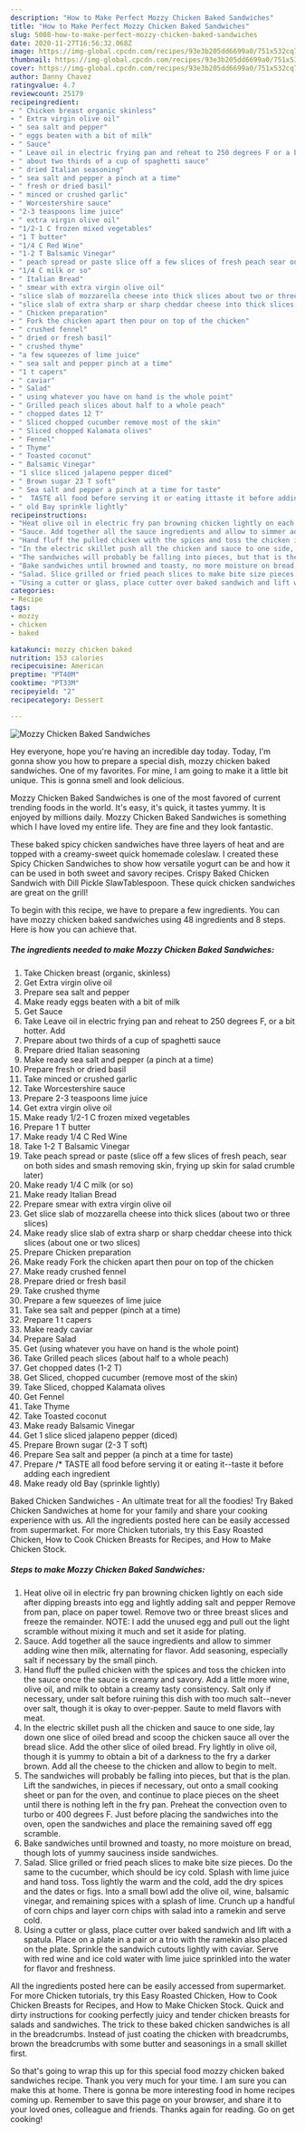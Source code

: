 ```yaml
---
description: "How to Make Perfect Mozzy Chicken Baked Sandwiches"
title: "How to Make Perfect Mozzy Chicken Baked Sandwiches"
slug: 5008-how-to-make-perfect-mozzy-chicken-baked-sandwiches
date: 2020-11-27T16:56:32.068Z
image: https://img-global.cpcdn.com/recipes/93e3b205dd6699a0/751x532cq70/mozzy-chicken-baked-sandwiches-recipe-main-photo.jpg
thumbnail: https://img-global.cpcdn.com/recipes/93e3b205dd6699a0/751x532cq70/mozzy-chicken-baked-sandwiches-recipe-main-photo.jpg
cover: https://img-global.cpcdn.com/recipes/93e3b205dd6699a0/751x532cq70/mozzy-chicken-baked-sandwiches-recipe-main-photo.jpg
author: Danny Chavez
ratingvalue: 4.7
reviewcount: 25179
recipeingredient:
- " Chicken breast organic skinless"
- " Extra virgin olive oil"
- " sea salt and pepper"
- " eggs beaten with a bit of milk"
- " Sauce"
- " Leave oil in electric frying pan and reheat to 250 degrees F or a bit hotter Add"
- " about two thirds of a cup of spaghetti sauce"
- " dried Italian seasoning"
- " sea salt and pepper a pinch at a time"
- " fresh or dried basil"
- " minced or crushed garlic"
- " Worcestershire sauce"
- "2-3 teaspoons lime juice"
- " extra virgin olive oil"
- "1/2-1 C frozen mixed vegetables"
- "1 T butter"
- "1/4 C Red Wine"
- "1-2 T Balsamic Vinegar"
- " peach spread or paste slice off a few slices of fresh peach sear on both sides and smash removing skin frying up skin for salad crumble later"
- "1/4 C milk or so"
- " Italian Bread"
- " smear with extra virgin olive oil"
- "slice slab of mozzarella cheese into thick slices about two or three slices"
- "slice slab of extra sharp or sharp cheddar cheese into thick slices about one or two slices"
- " Chicken preparation"
- " Fork the chicken apart then pour on top of the chicken"
- " crushed fennel"
- " dried or fresh basil"
- " crushed thyme"
- "a few squeezes of lime juice"
- " sea salt and pepper pinch at a time"
- "1 t capers"
- " caviar"
- " Salad"
- " using whatever you have on hand is the whole point"
- " Grilled peach slices about half to a whole peach"
- " chopped dates 12 T"
- " Sliced chopped cucumber remove most of the skin"
- " Sliced chopped Kalamata olives"
- " Fennel"
- " Thyme"
- " Toasted coconut"
- " Balsamic Vinegar"
- "1 slice sliced jalapeno pepper diced"
- " Brown sugar 23 T soft"
- " Sea salt and pepper a pinch at a time for taste"
- "  TASTE all food before serving it or eating ittaste it before adding each ingredient"
- " old Bay sprinkle lightly"
recipeinstructions:
- "Heat olive oil in electric fry pan browning chicken lightly on each side after dipping breasts into egg and lightly adding salt and pepper Remove from pan, place on paper towel. Remove two or three breast slices and freeze the remainder. NOTE: I add the unused egg and pull out the light scramble without mixing it much and set it aside for plating."
- "Sauce. Add together all the sauce ingredients and allow to simmer adding wine then milk, alternating for flavor. Add seasoning, especially salt if necessary by the small pinch."
- "Hand fluff the pulled chicken with the spices and toss the chicken into the sauce once the sauce is creamy and savory. Add a little more wine, olive oil, and milk to obtain a creamy tasty consistency. Salt only if necessary, under salt before ruining this dish with too much salt--never over salt, though it is okay to over-pepper. Saute to meld flavors with meat."
- "In the electric skillet push all the chicken and sauce to one side, lay down one slice of oiled bread and scoop the chicken sauce all over the bread slice. Add the other slice of oiled bread. Fry lightly in olive oil, though it is yummy to obtain a bit of a darkness to the fry a darker brown. Add all the cheese to the chicken and allow to begin to melt."
- "The sandwiches will probably be falling into pieces, but that is the plan. Lift the sandwiches, in pieces if necessary, out onto a small cooking sheet or pan for the oven, and continue to place pieces on the sheet until there is nothing left in the fry pan. Preheat the convection oven to turbo or 400 degrees F. Just before placing the sandwiches into the oven, open the sandwiches and place the remaining saved off egg scramble."
- "Bake sandwiches until browned and toasty, no more moisture on bread, though lots of yummy sauciness inside sandwiches."
- "Salad. Slice grilled or fried peach slices to make bite size pieces. Do the same to the cucumber, which should be icy cold. Splash with lime juice and hand toss. Toss lightly the warm and the cold, add the dry spices and the dates or figs. Into a small bowl add the olive oil, wine, balsamic vinegar, and remaining spices with a splash of lime. Crunch up a handful of corn chips and layer corn chips with salad into a ramekin and serve cold."
- "Using a cutter or glass, place cutter over baked sandwich and lift with a spatula. Place on a plate in a pair or a trio with the ramekin also placed on the plate. Sprinkle the sandwich cutouts lightly with caviar. Serve with red wine and ice cold water with lime juice sprinkled into the water for flavor and freshness."
categories:
- Recipe
tags:
- mozzy
- chicken
- baked

katakunci: mozzy chicken baked 
nutrition: 153 calories
recipecuisine: American
preptime: "PT40M"
cooktime: "PT33M"
recipeyield: "2"
recipecategory: Dessert

---
```



![Mozzy Chicken Baked Sandwiches](https://img-global.cpcdn.com/recipes/93e3b205dd6699a0/751x532cq70/mozzy-chicken-baked-sandwiches-recipe-main-photo.jpg)

Hey everyone, hope you're having an incredible day today. Today, I'm gonna show you how to prepare a special dish, mozzy chicken baked sandwiches. One of my favorites. For mine, I am going to make it a little bit unique. This is gonna smell and look delicious.

Mozzy Chicken Baked Sandwiches is one of the most favored of current trending foods in the world. It's easy, it's quick, it tastes yummy. It is enjoyed by millions daily. Mozzy Chicken Baked Sandwiches is something which I have loved my entire life. They are fine and they look fantastic.

These baked spicy chicken sandwiches have three layers of heat and are topped with a creamy-sweet quick homemade coleslaw. I created these Spicy Chicken Sandwiches to show how versatile yogurt can be and how it can be used in both sweet and savory recipes. Crispy Baked Chicken Sandwich with Dill Pickle SlawTablespoon. These quick chicken sandwiches are great on the grill!


To begin with this recipe, we have to prepare a few ingredients. You can have mozzy chicken baked sandwiches using 48 ingredients and 8 steps. Here is how you can achieve that.

<!--inarticleads1-->

##### The ingredients needed to make Mozzy Chicken Baked Sandwiches:

1. Take  Chicken breast (organic, skinless)
1. Get  Extra virgin olive oil
1. Prepare  sea salt and pepper
1. Make ready  eggs beaten with a bit of milk
1. Get  Sauce
1. Take  Leave oil in electric frying pan and reheat to 250 degrees F, or a bit hotter. Add
1. Prepare  about two thirds of a cup of spaghetti sauce
1. Prepare  dried Italian seasoning
1. Make ready  sea salt and pepper (a pinch at a time)
1. Prepare  fresh or dried basil
1. Take  minced or crushed garlic
1. Take  Worcestershire sauce
1. Prepare 2-3 teaspoons lime juice
1. Get  extra virgin olive oil
1. Make ready 1/2-1 C frozen mixed vegetables
1. Prepare 1 T butter
1. Make ready 1/4 C Red Wine
1. Take 1-2 T Balsamic Vinegar
1. Take  peach spread or paste (slice off a few slices of fresh peach, sear on both sides and smash removing skin, frying up skin for salad crumble later)
1. Make ready 1/4 C milk (or so)
1. Make ready  Italian Bread
1. Prepare  smear with extra virgin olive oil
1. Get slice slab of mozzarella cheese into thick slices (about two or three slices)
1. Make ready slice slab of extra sharp or sharp cheddar cheese into thick slices (about one or two slices)
1. Prepare  Chicken preparation
1. Make ready  Fork the chicken apart then pour on top of the chicken
1. Make ready  crushed fennel
1. Prepare  dried or fresh basil
1. Take  crushed thyme
1. Prepare a few squeezes of lime juice
1. Take  sea salt and pepper (pinch at a time)
1. Prepare 1 t capers
1. Make ready  caviar
1. Prepare  Salad
1. Get  (using whatever you have on hand is the whole point)
1. Take  Grilled peach slices (about half to a whole peach)
1. Get  chopped dates (1-2 T)
1. Get  Sliced, chopped cucumber (remove most of the skin)
1. Take  Sliced, chopped Kalamata olives
1. Get  Fennel
1. Take  Thyme
1. Take  Toasted coconut
1. Make ready  Balsamic Vinegar
1. Get 1 slice sliced jalapeno pepper (diced)
1. Prepare  Brown sugar (2-3 T soft)
1. Prepare  Sea salt and pepper (a pinch at a time for taste)
1. Prepare  /* TASTE all food before serving it or eating it--taste it before adding each ingredient
1. Make ready  old Bay (sprinkle lightly)


Baked Chicken Sandwiches - An ultimate treat for all the foodies! Try Baked Chicken Sandwiches at home for your family and share your cooking experience with us. All the ingredients posted here can be easily accessed from supermarket. For more Chicken tutorials, try this Easy Roasted Chicken, How to Cook Chicken Breasts for Recipes, and How to Make Chicken Stock. 

<!--inarticleads2-->

##### Steps to make Mozzy Chicken Baked Sandwiches:

1. Heat olive oil in electric fry pan browning chicken lightly on each side after dipping breasts into egg and lightly adding salt and pepper Remove from pan, place on paper towel. Remove two or three breast slices and freeze the remainder. NOTE: I add the unused egg and pull out the light scramble without mixing it much and set it aside for plating.
1. Sauce. Add together all the sauce ingredients and allow to simmer adding wine then milk, alternating for flavor. Add seasoning, especially salt if necessary by the small pinch.
1. Hand fluff the pulled chicken with the spices and toss the chicken into the sauce once the sauce is creamy and savory. Add a little more wine, olive oil, and milk to obtain a creamy tasty consistency. Salt only if necessary, under salt before ruining this dish with too much salt--never over salt, though it is okay to over-pepper. Saute to meld flavors with meat.
1. In the electric skillet push all the chicken and sauce to one side, lay down one slice of oiled bread and scoop the chicken sauce all over the bread slice. Add the other slice of oiled bread. Fry lightly in olive oil, though it is yummy to obtain a bit of a darkness to the fry a darker brown. Add all the cheese to the chicken and allow to begin to melt.
1. The sandwiches will probably be falling into pieces, but that is the plan. Lift the sandwiches, in pieces if necessary, out onto a small cooking sheet or pan for the oven, and continue to place pieces on the sheet until there is nothing left in the fry pan. Preheat the convection oven to turbo or 400 degrees F. Just before placing the sandwiches into the oven, open the sandwiches and place the remaining saved off egg scramble.
1. Bake sandwiches until browned and toasty, no more moisture on bread, though lots of yummy sauciness inside sandwiches.
1. Salad. Slice grilled or fried peach slices to make bite size pieces. Do the same to the cucumber, which should be icy cold. Splash with lime juice and hand toss. Toss lightly the warm and the cold, add the dry spices and the dates or figs. Into a small bowl add the olive oil, wine, balsamic vinegar, and remaining spices with a splash of lime. Crunch up a handful of corn chips and layer corn chips with salad into a ramekin and serve cold.
1. Using a cutter or glass, place cutter over baked sandwich and lift with a spatula. Place on a plate in a pair or a trio with the ramekin also placed on the plate. Sprinkle the sandwich cutouts lightly with caviar. Serve with red wine and ice cold water with lime juice sprinkled into the water for flavor and freshness.


All the ingredients posted here can be easily accessed from supermarket. For more Chicken tutorials, try this Easy Roasted Chicken, How to Cook Chicken Breasts for Recipes, and How to Make Chicken Stock. Quick and dirty instructions for cooking perfectly juicy and tender chicken breasts for salads and sandwiches. The trick to these baked chicken sandwiches is all in the breadcrumbs. Instead of just coating the chicken with breadcrumbs, brown the breadcrumbs with some butter and seasonings in a small skillet first. 

So that's going to wrap this up for this special food mozzy chicken baked sandwiches recipe. Thank you very much for your time. I am sure you can make this at home. There is gonna be more interesting food in home recipes coming up. Remember to save this page on your browser, and share it to your loved ones, colleague and friends. Thanks again for reading. Go on get cooking!
